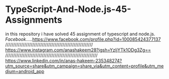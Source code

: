 # TypeScript-And-Node.js-45-Assignments
in this repository i have solved 45 assignment of typescript and node.js.
_*Facebook*_.....https://www.facebook.com/profile.php?id=100085424377137
///////////////////////////////////////////////////////
https://www.instagram.com/anashakeem28?igsh=YzljYTk1ODg3Zg==
//////////////////////////////////////////////////////////
https://www.linkedin.com/in/anas-hakeem-235348274?utm_source=share&utm_campaign=share_via&utm_content=profile&utm_medium=android_app

